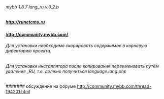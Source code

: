###### mybb 1.8.7 lang_ru v.0.2.b
##### http://runetcms.ru
#### http://community.mybb.com/
###### Для установки необходимо скорировать содержимое в корневую директорию проекта.
###### Для установки инсталлятора после копирования переименовать путём удаления _RU, т.е. должно получиться language.lang.php
####### обсуждение на форуме http://community.mybb.com/thread-194201.html
